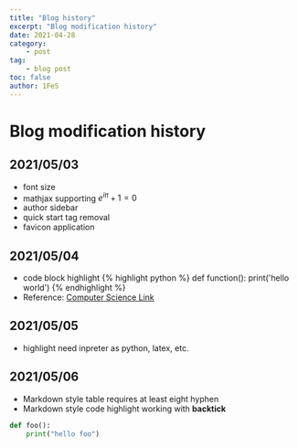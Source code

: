 ```yaml
---
title: "Blog history"
excerpt: "Blog modification history"
date: 2021-04-28
category:
    - post
tag:
    - blog post
toc: false
author: 1FeS
---
```


# Blog modification history
## 2021/05/03
- font size
- mathjax supporting
$e^{i \pi} + 1 = 0$
- author sidebar
- quick start tag removal
- favicon application
  
## 2021/05/04
- code block highlight
{% highlight python %}
def function():
    print('hello world')
{% endhighlight %}
- Reference: [Computer Science Link](https://kjaer.io/notes/)

## 2021/05/05
- highlight need inpreter as python, latex, etc.

## 2021/05/06
- Markdown style table requires at least eight hyphen
- Markdown style code highlight working with **backtick**
```python
def foo():
    print("hello foo")
```
